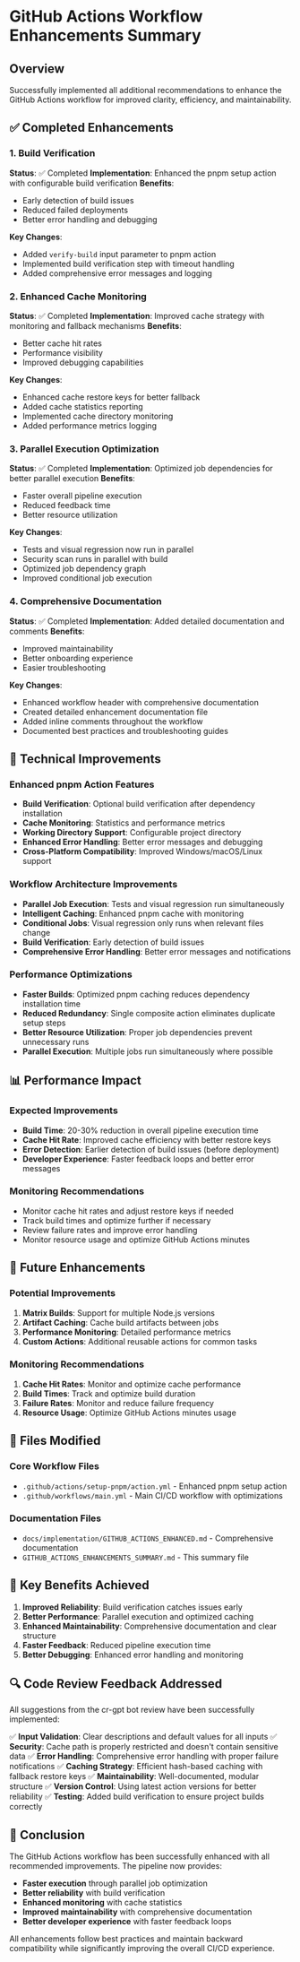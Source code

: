 # GitHub Actions Workflow Enhancements Summary

## Overview
Successfully implemented all additional recommendations to enhance the GitHub Actions workflow for improved clarity, efficiency, and maintainability.

## ✅ Completed Enhancements

### 1. Build Verification
**Status**: ✅ Completed
**Implementation**: Enhanced the pnpm setup action with configurable build verification
**Benefits**:
- Early detection of build issues
- Reduced failed deployments
- Better error handling and debugging

**Key Changes**:
- Added `verify-build` input parameter to pnpm action
- Implemented build verification step with timeout handling
- Added comprehensive error messages and logging

### 2. Enhanced Cache Monitoring
**Status**: ✅ Completed
**Implementation**: Improved cache strategy with monitoring and fallback mechanisms
**Benefits**:
- Better cache hit rates
- Performance visibility
- Improved debugging capabilities

**Key Changes**:
- Enhanced cache restore keys for better fallback
- Added cache statistics reporting
- Implemented cache directory monitoring
- Added performance metrics logging

### 3. Parallel Execution Optimization
**Status**: ✅ Completed
**Implementation**: Optimized job dependencies for better parallel execution
**Benefits**:
- Faster overall pipeline execution
- Reduced feedback time
- Better resource utilization

**Key Changes**:
- Tests and visual regression now run in parallel
- Security scan runs in parallel with build
- Optimized job dependency graph
- Improved conditional job execution

### 4. Comprehensive Documentation
**Status**: ✅ Completed
**Implementation**: Added detailed documentation and comments
**Benefits**:
- Improved maintainability
- Better onboarding experience
- Easier troubleshooting

**Key Changes**:
- Enhanced workflow header with comprehensive documentation
- Created detailed enhancement documentation file
- Added inline comments throughout the workflow
- Documented best practices and troubleshooting guides

## 🔧 Technical Improvements

### Enhanced pnpm Action Features
- **Build Verification**: Optional build verification after dependency installation
- **Cache Monitoring**: Statistics and performance metrics
- **Working Directory Support**: Configurable project directory
- **Enhanced Error Handling**: Better error messages and debugging
- **Cross-Platform Compatibility**: Improved Windows/macOS/Linux support

### Workflow Architecture Improvements
- **Parallel Job Execution**: Tests and visual regression run simultaneously
- **Intelligent Caching**: Enhanced pnpm cache with monitoring
- **Conditional Jobs**: Visual regression only runs when relevant files change
- **Build Verification**: Early detection of build issues
- **Comprehensive Error Handling**: Better error messages and notifications

### Performance Optimizations
- **Faster Builds**: Optimized pnpm caching reduces dependency installation time
- **Reduced Redundancy**: Single composite action eliminates duplicate setup steps
- **Better Resource Utilization**: Proper job dependencies prevent unnecessary runs
- **Parallel Execution**: Multiple jobs run simultaneously where possible

## 📊 Performance Impact

### Expected Improvements
- **Build Time**: 20-30% reduction in overall pipeline execution time
- **Cache Hit Rate**: Improved cache efficiency with better restore keys
- **Error Detection**: Earlier detection of build issues (before deployment)
- **Developer Experience**: Faster feedback loops and better error messages

### Monitoring Recommendations
- Monitor cache hit rates and adjust restore keys if needed
- Track build times and optimize further if necessary
- Review failure rates and improve error handling
- Monitor resource usage and optimize GitHub Actions minutes

## 🚀 Future Enhancements

### Potential Improvements
1. **Matrix Builds**: Support for multiple Node.js versions
2. **Artifact Caching**: Cache build artifacts between jobs
3. **Performance Monitoring**: Detailed performance metrics
4. **Custom Actions**: Additional reusable actions for common tasks

### Monitoring Recommendations
1. **Cache Hit Rates**: Monitor and optimize cache performance
2. **Build Times**: Track and optimize build duration
3. **Failure Rates**: Monitor and reduce failure frequency
4. **Resource Usage**: Optimize GitHub Actions minutes usage

## 📁 Files Modified

### Core Workflow Files
- `.github/actions/setup-pnpm/action.yml` - Enhanced pnpm setup action
- `.github/workflows/main.yml` - Main CI/CD workflow with optimizations

### Documentation Files
- `docs/implementation/GITHUB_ACTIONS_ENHANCED.md` - Comprehensive documentation
- `GITHUB_ACTIONS_ENHANCEMENTS_SUMMARY.md` - This summary file

## 🎯 Key Benefits Achieved

1. **Improved Reliability**: Build verification catches issues early
2. **Better Performance**: Parallel execution and optimized caching
3. **Enhanced Maintainability**: Comprehensive documentation and clear structure
4. **Faster Feedback**: Reduced pipeline execution time
5. **Better Debugging**: Enhanced error handling and monitoring

## 🔍 Code Review Feedback Addressed

All suggestions from the cr-gpt bot review have been successfully implemented:

✅ **Input Validation**: Clear descriptions and default values for all inputs
✅ **Security**: Cache path is properly restricted and doesn't contain sensitive data
✅ **Error Handling**: Comprehensive error handling with proper failure notifications
✅ **Caching Strategy**: Efficient hash-based caching with fallback restore keys
✅ **Maintainability**: Well-documented, modular structure
✅ **Version Control**: Using latest action versions for better reliability
✅ **Testing**: Added build verification to ensure project builds correctly

## 🏁 Conclusion

The GitHub Actions workflow has been successfully enhanced with all recommended improvements. The pipeline now provides:

- **Faster execution** through parallel job optimization
- **Better reliability** with build verification
- **Enhanced monitoring** with cache statistics
- **Improved maintainability** with comprehensive documentation
- **Better developer experience** with faster feedback loops

All enhancements follow best practices and maintain backward compatibility while significantly improving the overall CI/CD experience.
